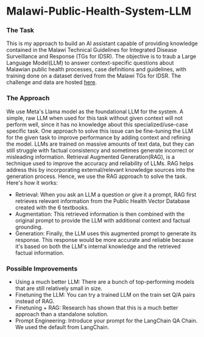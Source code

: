 # Malawi-Public-Health-System-LLM

### The Task
This is my approach to build an AI assistant capable of providing knowledge contained in the Malawi Technical Guidelines for Integrated Disease Surveillance and Response (TGs for IDSR).
The objective is to traub a Large Language Model(LLM) to answer context-specific questions about Malawian public health processes, case definitions and guidelines, with training done on a dataset derived from the Malawi TGs for IDSR. The challenge and data are hosted <a href="https://zindi.africa/competitions/malawi-public-health-systems-llm-challenge">here</a>.

### The Approach
We use Meta's Llama model as the foundational LLM for the system. A simple, raw LLM when used for this task without given context will not perform well, since it has no knowledge about this specialized/use-case specific task. One approach to solve this issue can be fine-tuning the LLM for the given task to improve performance by adding context and refining the model. 
LLMs are trained on massive amounts of text data, but they can still struggle with factual consistency and sometimes generate incorrect or misleading information. Retrieval Augmented Generation(RAG), is a technique used to improve the accuracy and reliability of LLMs. RAG helps address this by incorporating external/relevant knowledge sources into the generation process. 
Hence, we use the RAG approach to solve the task. Here's how it works:
* Retrieval: When you ask an LLM a question or give it a prompt, RAG first retrieves relevant information from the Public Health Vector Database created with the 6 textbooks. 
* Augmentation: This retrieved information is then combined with the original prompt to provide the LLM with additional context and factual grounding.
* Generation: Finally, the LLM uses this augmented prompt to generate its response. This response would be more accurate and reliable because it's based on both the LLM's internal knowledge and the retrieved factual information. 

### Possible Improvements

* Using a much better LLM: There are a bunch of top-performing models that are still relatively small in size.
* Finetuning the LLM: You can try a trained LLM on the train set Q/A pairs instead of RAG.
* Finetuning + RAG: Research has shown that this is a much better approach than a standalone solution. 
* Prompt Engineering: Introduce your prompt for the LangChain QA Chain. We used the default from LangChain. 

